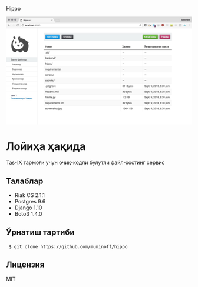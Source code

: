 Hippo

![screenshot](screenshot.jpg)

# Лойиҳа ҳақида
Tas-IX тармоғи учун очиқ-кодли булутли файл-хостинг сервис

## Талаблар
 * Riak CS 2.1.1
 * Postgres 9.6
 * Django 1.10
 * Boto3 1.4.0

## Ўрнатиш тартиби
```
 $ git clone https://github.com/muminoff/hippo
```

## Лицензия
MIT

